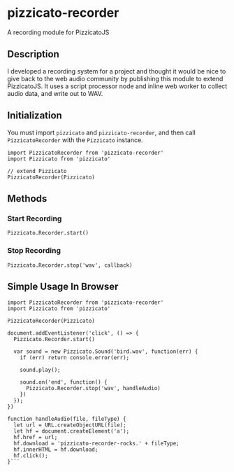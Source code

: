 # pizzicato-recorder
A recording module for PizzicatoJS

## Description

I developed a recording system for a project and thought it would be nice to give back to the web audio community by publishing this module to extend PizzicatoJS. It uses a script processor node and inline web worker to collect audio data, and write out to WAV. 

## Initialization

You must import `pizzicato` and `pizzicato-recorder`, and then call `PizzicatoRecorder` with the `Pizzicato` instance.

```
import PizzicatoRecorder from 'pizzicato-recorder'
import Pizzicato from 'pizzicato'

// extend Pizzicato
PizzicatoRecorder(Pizzicato)
```

## Methods

### Start Recording
`Pizzicato.Recorder.start()`

### Stop Recording
`Pizzicato.Recorder.stop('wav', callback)`

## Simple Usage In Browser
```
import PizzicatoRecorder from 'pizzicato-recorder'
import Pizzicato from 'pizzicato'

PizzicatoRecorder(Pizzicato)

document.addEventListener('click', () => {
  Pizzicato.Recorder.start()

  var sound = new Pizzicato.Sound('bird.wav', function(err) {
	if (err) return console.error(err);

	sound.play();

	sound.on('end', function() {
	  Pizzicato.Recorder.stop('wav', handleAudio)
	})
  });
})

function handleAudio(file, fileType) {
  let url = URL.createObjectURL(file);
  let hf = document.createElement('a');
  hf.href = url;
  hf.download = 'pizzicato-recorder-rocks.' + fileType;
  hf.innerHTML = hf.download;
  hf.click();
}```